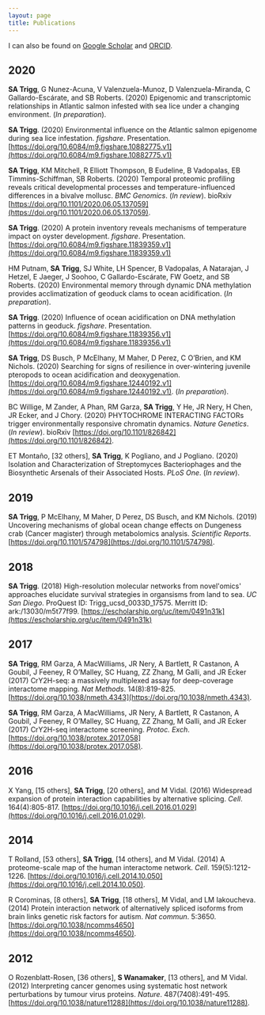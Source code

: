 ```yaml
---
layout: page
title: Publications
---
```


I can also be found on [Google Scholar](https://scholar.google.com/citations?user=LVDTddwAAAAJ&hl=en) and [ORCID](https://orcid.org/0000-0001-6904-4149).

## 2020

**SA Trigg**, G Nunez-Acuna, V Valenzuela-Munoz, D Valenzuela-Miranda, C Gallardo-Escárate, and SB Roberts. (2020) Epigenomic and transcriptomic relationships in Atlantic salmon infested with sea lice under a changing environment. (_In preparation_).

**SA Trigg**. (2020) Environmental influence on the Atlantic salmon epigenome during sea lice infestation. _figshare_. Presentation. [https://doi.org/10.6084/m9.figshare.10882775.v1](https://doi.org/10.6084/m9.figshare.10882775.v1)
	**SA Trigg**, KM Mitchell, R Elliott Thompson, B Eudeline, B Vadopalas, EB Timmins-Schiffman, SB Roberts. (2020) Temporal proteomic profiling reveals critical developmental processes and temperature-influenced differences in a bivalve mollusc. _BMC Genomics_. (_In review_). bioRxiv [https://doi.org/10.1101/2020.06.05.137059](https://doi.org/10.1101/2020.06.05.137059). 

**SA Trigg**. (2020) A protein inventory reveals mechanisms of temperature impact on oyster development. _figshare_. Presentation. [https://doi.org/10.6084/m9.figshare.11839359.v1](https://doi.org/10.6084/m9.figshare.11839359.v1)
HM Putnam, **SA Trigg**, SJ White, LH Spencer, B Vadopalas, A Natarajan, J Hetzel, E Jaeger, J Soohoo, C Gallardo-Escárate, FW Goetz, and SB Roberts. (2020) Environmental memory through dynamic DNA methylation provides acclimatization of geoduck clams to ocean acidification. (_In preparation_).

**SA Trigg**. (2020) Influence of ocean acidification on DNA methylation patterns in geoduck. _figshare_. Presentation. [https://doi.org/10.6084/m9.figshare.11839356.v1](https://doi.org/10.6084/m9.figshare.11839356.v1)**SA Trigg**, DS Busch, P McElhany, M Maher, D Perez, C O’Brien, and KM Nichols. (2020) Searching for signs of resilience in over-wintering juvenile pteropods to ocean acidification and deoxygenation. [https://doi.org/10.6084/m9.figshare.12440192.v1](https://doi.org/10.6084/m9.figshare.12440192.v1). (_In preparation_).BC Willige, M Zander, A Phan, RM Garza, **SA Trigg**, Y He, JR Nery, H Chen, JR Ecker, and J Chory. (2020) PHYTOCHROME INTERACTING FACTORs trigger environmentally responsive chromatin dynamics. _Nature Genetics_. (_In review_). bioRxiv [https://doi.org/10.1101/826842](https://doi.org/10.1101/826842).
ET Montaño, [32 others], **SA Trigg**, K Pogliano, and J Pogliano. (2020) Isolation and Characterization of Streptomyces Bacteriophages and the Biosynthetic Arsenals of their Associated Hosts. _PLoS One_. (_In review_).

## 2019 **SA Trigg**, P McElhany, M Maher, D Perez, DS Busch, and KM Nichols. (2019) Uncovering mechanisms of global ocean change effects on Dungeness crab (Cancer magister) through metabolomics analysis. _Scientific Reports_. [https://doi.org/10.1101/574798](https://doi.org/10.1101/574798).

## 2018
**SA Trigg**. (2018) High-resolution molecular networks from novel'omics' approaches elucidate survival strategies in organsisms from land to sea. _UC San Diego_. ProQuest ID: Trigg_ucsd_0033D_17575. Merritt ID: ark:/13030/m5t77f99. [https://escholarship.org/uc/item/0491n31k](https://escholarship.org/uc/item/0491n31k)

## 2017**SA Trigg**, RM Garza, A MacWilliams, JR Nery, A Bartlett, R Castanon, A Goubil, J Feeney, R O’Malley, SC Huang, ZZ Zhang, M Galli, and JR Ecker (2017) CrY2H-seq: a massively multiplexed assay for deep-coverage interactome mapping. _Nat Methods_. 14(8):819-825. [https://doi.org/10.1038/nmeth.4343](https://doi.org/10.1038/nmeth.4343).**SA Trigg**, RM Garza, A MacWilliams, JR Nery, A Bartlett, R Castanon, A Goubil, J Feeney, R O’Malley, SC Huang, ZZ Zhang, M Galli, and JR Ecker (2017) CrY2H-seq interactome screening. _Protoc. Exch_. [https://doi.org/10.1038/protex.2017.058](https://doi.org/10.1038/protex.2017.058).

## 2016
X Yang, [15 others], **SA Trigg**, [20 others], and M Vidal. (2016) Widespread expansion of protein interaction capabilities by alternative splicing. _Cell_. 164(4):805-817. [https://doi.org/10.1016/j.cell.2016.01.029](https://doi.org/10.1016/j.cell.2016.01.029).## 2014T Rolland, [53 others], **SA Trigg**, [14 others], and M Vidal. (2014) A proteome-scale map of the human interactome network. _Cell_. 159(5):1212-1226. [https://doi.org/10.1016/j.cell.2014.10.050](https://doi.org/10.1016/j.cell.2014.10.050).R Corominas, [8 others], **SA Trigg**, [18 others], M Vidal, and LM Iakoucheva. (2014) Protein interaction network of alternatively spliced isoforms from brain links genetic risk factors for autism. _Nat commun_. 5:3650. [https://doi.org/10.1038/ncomms4650](https://doi.org/10.1038/ncomms4650).

## 2012O Rozenblatt-Rosen, [36 others], **S Wanamaker**, [13 others], and M Vidal. (2012) Interpreting cancer genomes using systematic host network perturbations by tumour virus proteins. _Nature_. 487(7408):491-495. [https://doi.org/10.1038/nature11288](https://doi.org/10.1038/nature11288).